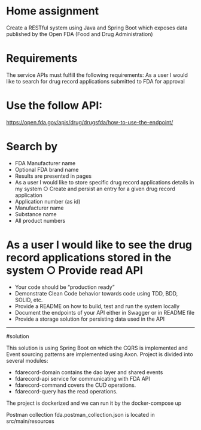 # Home assignment 

Create a RESTful system using Java and Spring Boot which exposes data published by the Open FDA (Food and Drug Administration) 
# Requirements 
The service APIs must fulfill the following requirements: 
As a user I would like to search for drug record applications submitted to FDA for approval 
# Use the follow API: 
https://open.fda.gov/apis/drug/drugsfda/how-to-use-the-endpoint/ 
# Search by 
- FDA Manufacturer name 
- Optional FDA brand name 
- Results are presented in pages 
- As a user I would like to store specific drug record applications details in my system ○ Create and persist an entry for a given drug record application 
- Application number (as id) 
- Manufacturer name 
- Substance name 
- All product numbers 

# As a user I would like to see the drug record applications stored in the system ○ Provide read API 
- Your code should be “production ready” 
- Demonstrate Clean Code behavior towards code using TDD, BDD, SOLID, etc. 
- Provide a README on how to build, test and run the system locally 
- Document the endpoints of your API either in Swagger or in README file 
- Provide a storage solution for persisting data used in the API 




_______________________________________________________________________________________________________________________

#solution

This solution is using Spring Boot on which the CQRS is implemented and Event sourcing patterns are implemented using Axon.
Project is divided into several modules:
- fdarecord-domain contains the dao layer and shared events
- fdarecord-api service for communicating with FDA API 
- fdarecord-command covers the CUD operations. 
- fdarecord-query has the read operations. 

The project is dockerized and we can run it by the docker-compose up

Postman collection fda.postman_collection.json is located in src/main/resources



